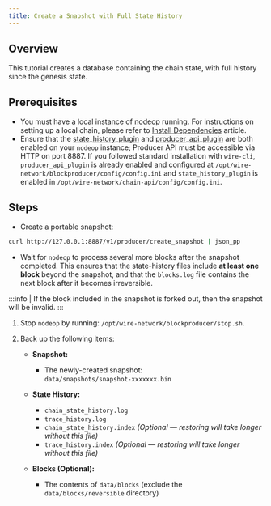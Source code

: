 ```yaml
---
title: Create a Snapshot with Full State History
---
```


## Overview

This tutorial creates a database containing the chain state, with full history since the genesis state.

## Prerequisites

* You must have a local instance of [nodeop](../index.md) running. For instructions on setting up a local chain, please refer to [Install Dependencies](/docs/getting-started/install-dependencies.md) article.
* Ensure that the [state_history_plugin](../plugins/state-history-plugin.md) and [producer_api_plugin](../plugins/producer-api-plugin.md) are both enabled on your `nodeop` instance; Producer API must be accessible via HTTP on port 8887. If you followed standard installation with `wire-cli`, `producer_api_plugin` is already enabled and configured at `/opt/wire-network/blockproducer/config/config.ini` and `state_history_plugin` is enabled in `/opt/wire-network/chain-api/config/config.ini`.

## Steps

* Create a portable snapshot:

```sh
curl http://127.0.0.1:8887/v1/producer/create_snapshot | json_pp
```

* Wait for `nodeop` to process several more blocks after the snapshot completed. This ensures that the state-history files include **at least one block** beyond the snapshot, and that the `blocks.log` file contains the next block after it becomes irreversible.

:::info
| If the block included in the snapshot is forked out, then the snapshot will be invalid.
:::

1. Stop `nodeop` by running: `/opt/wire-network/blockproducer/stop.sh`.

2. Back up the following items:

   * **Snapshot:**  
     * The newly-created snapshot:  
       `data/snapshots/snapshot-xxxxxxx.bin`

   * **State History:**  
     * `chain_state_history.log`  
     * `trace_history.log`  
     * `chain_state_history.index` *(Optional — restoring will take longer without this file)*  
     * `trace_history.index` *(Optional — restoring will take longer without this file)*

   * **Blocks (Optional):**  
     * The contents of `data/blocks` (exclude the `data/blocks/reversible` directory)

